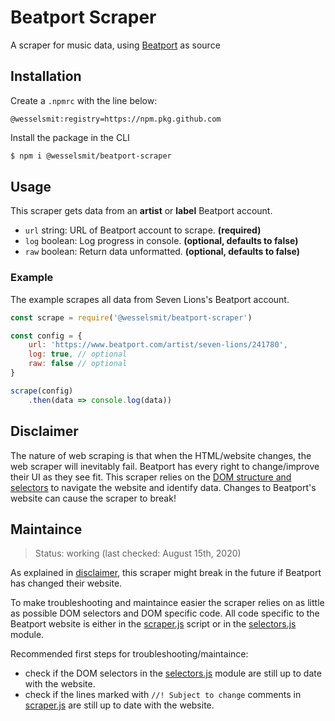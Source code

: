 # Beatport Scraper

A scraper for music data, using [Beatport](https://www.beatport.com/) as source

## Installation

Create a `.npmrc` with the line below:

```
@wesselsmit:registry=https://npm.pkg.github.com
```

Install the package in the CLI

```sh
$ npm i @wesselsmit/beatport-scraper
```

## Usage

This scraper gets data from an **artist** or **label** Beatport account.

* `url` string: URL of Beatport account to scrape. **(required)**
* `log` boolean: Log progress in console. **(optional, defaults to false)**
* `raw` boolean: Return data unformatted. **(optional, defaults to false)**

### Example

The example scrapes all data from Seven Lions's Beatport account.

```js
const scrape = require('@wesselsmit/beatport-scraper')

const config = {
    url: 'https://www.beatport.com/artist/seven-lions/241780',
    log: true, // optional
    raw: false // optional
}

scrape(config)
    .then(data => console.log(data))
```

## Disclaimer

The nature of web scraping is that when the HTML/website changes, the web scraper will inevitably fail. 
Beatport has every right to change/improve their UI as they see fit. 
This scraper relies on the [DOM structure and selectors](#maintaince) to navigate the website and identify data. 
Changes to Beatport's website can cause the scraper to break!

## Maintaince

>Status: working (last checked: August 15th, 2020)

As explained in [disclaimer](#disclaimer), this scraper might break in the future if Beatport has changed their website. 

To make troubleshooting and maintaince easier the scraper relies on as little as possible DOM selectors and DOM specific code. 
All code specific to the Beatport website is either in the 
[scraper.js](https://github.com/WesselSmit/beatport-scraper/blob/master/scraper.js) script or in the 
[selectors.js](https://github.com/WesselSmit/beatport-scraper/blob/master/modules/selectors.js) module.

Recommended first steps for troubleshooting/maintaince:
* check if the DOM selectors in the [selectors.js](https://github.com/WesselSmit/beatport-scraper/blob/master/modules/selectors.js) module are still up to date with the website.
* check if the lines marked with `//! Subject to change` comments in [scraper.js](https://github.com/WesselSmit/beatport-scraper/blob/master/scraper.js) are still up to date with the website.

